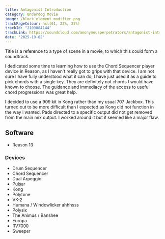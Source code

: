 ```yaml
---
title: Antagonist Introduction
category: Underdog Movie
image: /block_element_modifier.png
trackPageColour: hsl(61, 23%, 35%)
trackId: "2109084144"
trackLink: https://soundcloud.com/anonymousperpetrators/antagonist-introduction
date: '2025-10-02'
---
```

Title is a reference to a type of scene in a movie, to which this could form a soundtrack.

I dedicated some time to learning how to use the Chord Sequencer player device in Reason, as I haven't really got to grips with that device. I am not sure I have fully understood what it can do, I have just used it as a guide to pick chords with a single key. They are definitely not chords I would have known to choose. The guidance and immediacy of the access to useful chord progressions was great help. 

I decided to use a 909 kit in Kong rather than my usual 707 Jackbox. This turned out to be more difficult than I expected as Kong did not function in the way I wanted. Pads directed to a specific output did not get removed from the main mix output. I worked around it but it seemed like a major flaw.

## Software
- Reason 13
### Devices
- Drum Sequencer
- Chord Sequencer
- Dual Arpeggio
- Pulsar
- Kong
- Polytone
- VK-2
- Humana / Windowlicker ahhhsss
- Polysix
- The Animus / Banshee
- Europa
- RV7000
- Sweeper

